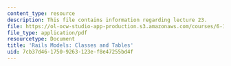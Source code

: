 ```yaml
---
content_type: resource
description: This file contains information regarding lecture 23.
file: https://ol-ocw-studio-app-production.s3.amazonaws.com/courses/6-170-software-studio-spring-2013/7cb37d4617509263123ef8e47255bd4f_MIT6_170S13_23-rails-model.pdf
file_type: application/pdf
resourcetype: Document
title: 'Rails Models: Classes and Tables'
uid: 7cb37d46-1750-9263-123e-f8e47255bd4f
---
```

